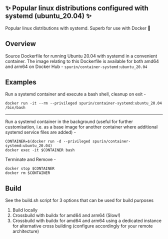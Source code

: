 ## ✨ Popular linux distributions configured with systemd (ubuntu_20.04) ✨

Popular linux distributions with systemd.  Superb for use with Docker 🐋

## Overview

Source Dockerfile for running Ubuntu 20.04 with systemd in a convenient container.  The image relating to this Dockerfile is available for both amd64 and arm64 on Docker Hub - ```spurin/container-systemd:ubuntu_20.04```

## Examples

Run a systemd container and execute a bash shell, cleanup on exit -

```
docker run -it --rm --privileged spurin/container-systemd:ubuntu_20.04 /bin/bash
```

---

Run a systemd container in the background (useful for further customisation, i.e. as a base image
for another container where additional systemd service files are added) -

```
CONTAINER=$(docker run -d --privileged spurin/container-systemd:ubuntu_20.04)
docker exec -it $CONTAINER bash
```

Terminate and Remove -

```
docker stop $CONTAINER
docker rm $CONTAINER
```

## Build

See the build.sh script for 3 options that can be used for build purposes

1. Build locally
2. Crossbuild with buildx for amd64 and arm64 (Slow!)
3. Crossbuild with buildx for amd64 and arm64 using a dedicated instance for alternative cross building (configure accordingly for your remote architecture)
